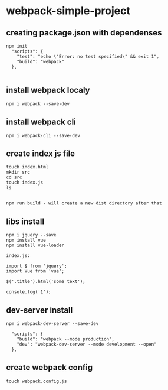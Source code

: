 # webpack-simple-project

## creating package.json with dependenses

```
npm init
  "scripts": {
    "test": "echo \"Error: no test specified\" && exit 1",
    "build": "webpack"
  },
  
```

## install webpack localy

```
npm i webpack --save-dev

```

## install webpack cli

```
npm i webpack-cli --save-dev

```

## create index js file
```
touch index.html
mkdir src
cd src
touch index.js
ls


npm run build - will create a new dist directory after that
```
##  libs install

```
npm i jquery --save
npm install vue
npm install vue-loader

index.js:

import $ from 'jquery';
import Vue from 'vue';

$('.title').html('some text');

console.log('1');

```

##  dev-server install

```
npm i webpack-dev-server --save-dev

  "scripts": {
    "build": "webpack --mode production",
    "dev": "webpack-dev-server --mode development --open"
  },

```

##  create webpack config

```
touch webpack.config.js

```
